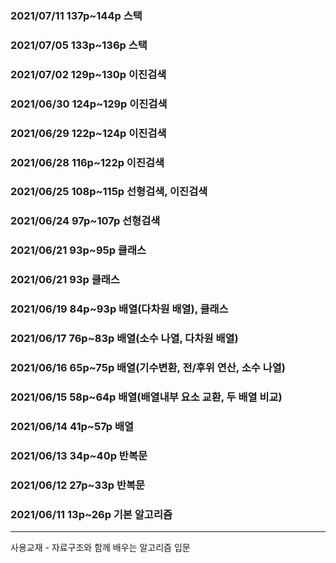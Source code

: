 ### 2021/07/11 137p~144p 스택

### 2021/07/05 133p~136p 스택

### 2021/07/02 129p~130p 이진검색

### 2021/06/30 124p~129p 이진검색

### 2021/06/29 122p~124p 이진검색

### 2021/06/28 116p~122p 이진검색

### 2021/06/25 108p~115p 선형검색, 이진검색

### 2021/06/24 97p~107p 선형검색

### 2021/06/21 93p~95p 클래스

### 2021/06/21 93p 클래스

### 2021/06/19 84p~93p 배열(다차원 배열), 클래스

### 2021/06/17 76p~83p 배열(소수 나열, 다차원 배열)

### 2021/06/16 65p~75p 배열(기수변환, 전/후위 연산, 소수 나열)

### 2021/06/15 58p~64p 배열(배열내부 요소 교환, 두 배열 비교)

### 2021/06/14 41p~57p 배열

### 2021/06/13 34p~40p 반복문

### 2021/06/12 27p~33p 반복문

### 2021/06/11 13p~26p 기본 알고리즘

------

사용교재 - 자료구조와 함께 배우는 알고리즘 입문

